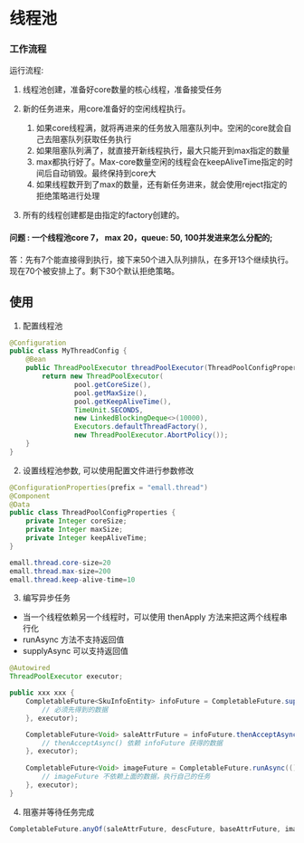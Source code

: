 # 线程池

### 工作流程

运行流程:

1. 线程池创建，准备好core数量的核心线程，准备接受任务
2. 新的任务进来，用core准备好的空闲线程执行。
    1. 如果core线程满，就将再进来的任务放入阻塞队列中。空闲的core就会自己去阻塞队列获取任务执行
    2. 如果阻塞队列满了，就直接开新线程执行，最大只能开到max指定的数量
    3. max都执行好了。Max-core数量空闲的线程会在keepAliveTime指定的时间后自动销毁。最终保持到core大
    4. 如果线程数开到了max的数量，还有新任务进来，就会使用reject指定的拒绝策略进行处理

3. 所有的线程创建都是由指定的factory创建的。

#### 问题 : 一个线程池core 7，  max 20，queue: 50, 100并发进来怎么分配的;

答：先有7个能直接得到执行，接下来50个进入队列排队，在多开13个继续执行。现在70个被安排上了。剩下30个默认拒绝策略。



## 使用

1. 配置线程池

```java
@Configuration
public class MyThreadConfig {
    @Bean
    public ThreadPoolExecutor threadPoolExecutor(ThreadPoolConfigProperties pool) {
        return new ThreadPoolExecutor(
            	pool.getCoreSize(),
                pool.getMaxSize(),
                pool.getKeepAliveTime(),
                TimeUnit.SECONDS,
                new LinkedBlockingDeque<>(10000),
                Executors.defaultThreadFactory(),
                new ThreadPoolExecutor.AbortPolicy());
    }
}
```

2. 设置线程池参数, 可以使用配置文件进行参数修改

```java
@ConfigurationProperties(prefix = "emall.thread")
@Component
@Data
public class ThreadPoolConfigProperties {
    private Integer coreSize;
    private Integer maxSize;
    private Integer keepAliveTime;
}
```

```java
emall.thread.core-size=20
emall.thread.max-size=200
emall.thread.keep-alive-time=10
```



3. 编写异步任务

- 当一个线程依赖另一个线程时，可以使用 thenApply 方法来把这两个线程串行化
- runAsync 方法不支持返回值
- supplyAsync 可以支持返回值

```java
@Autowired
ThreadPoolExecutor executor;

public xxx xxx {
    CompletableFuture<SkuInfoEntity> infoFuture = CompletableFuture.supplyAsync(() -> {
        // 必须先得到的数据
    }, executor);

    CompletableFuture<Void> saleAttrFuture = infoFuture.thenAcceptAsync((res) -> {
        // thenAcceptAsync() 依赖 infoFuture 获得的数据 
    }, executor);
    
    CompletableFuture<Void> imageFuture = CompletableFuture.runAsync(() -> {
        // imageFuture 不依赖上面的数据，执行自己的任务
    }, executor);
}
```



4. 阻塞并等待任务完成

```java
CompletableFuture.anyOf(saleAttrFuture, descFuture, baseAttrFuture, imageFuture).get();
```

